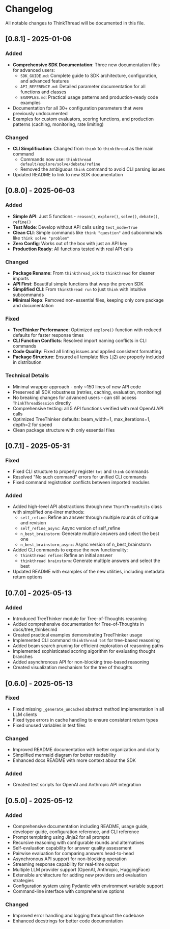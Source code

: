# Changelog

All notable changes to ThinkThread will be documented in this file.

## [0.8.1] - 2025-01-06

### Added
- **Comprehensive SDK Documentation**: Three new documentation files for advanced users:
  - `SDK_GUIDE.md`: Complete guide to SDK architecture, configuration, and advanced features
  - `API_REFERENCE.md`: Detailed parameter documentation for all functions and classes
  - `EXAMPLES.md`: Practical usage patterns and production-ready code examples
- Documentation for all 30+ configuration parameters that were previously undocumented
- Examples for custom evaluators, scoring functions, and production patterns (caching, monitoring, rate limiting)

### Changed
- **CLI Simplification**: Changed from `think` to `thinkthread` as the main command
  - Commands now use: `thinkthread default/explore/solve/debate/refine`
  - Removed the ambiguous `think` command to avoid CLI parsing issues
- Updated README to link to new SDK documentation

## [0.8.0] - 2025-06-03

### Added
- **Simple API**: Just 5 functions - `reason()`, `explore()`, `solve()`, `debate()`, `refine()`
- **Test Mode**: Develop without API calls using `test_mode=True`
- **Clean CLI**: Simple commands like `think "question"` and subcommands like `think solve "problem"`
- **Zero Config**: Works out of the box with just an API key
- **Production Ready**: All functions tested with real API calls

### Changed
- **Package Rename**: From `thinkthread_sdk` to `thinkthread` for cleaner imports
- **API First**: Beautiful simple functions that wrap the proven SDK
- **Simplified CLI**: From `thinkthread run` to just `think` with intuitive subcommands
- **Minimal Repo**: Removed non-essential files, keeping only core package and documentation

### Fixed
- **TreeThinker Performance**: Optimized `explore()` function with reduced defaults for faster response times
- **CLI Function Conflicts**: Resolved import naming conflicts in CLI commands
- **Code Quality**: Fixed all linting issues and applied consistent formatting
- **Package Structure**: Ensured all template files (.j2) are properly included in distribution

### Technical Details
- Minimal wrapper approach - only ~150 lines of new API code
- Preserved all SDK robustness (retries, caching, evaluation, monitoring)
- No breaking changes for advanced users - can still access `ThinkThreadSession` directly
- Comprehensive testing: all 5 API functions verified with real OpenAI API calls
- Optimized TreeThinker defaults: beam_width=1, max_iterations=1, depth=2 for speed
- Clean package structure with only essential files

## [0.7.1] - 2025-05-31

### Fixed
- Fixed CLI structure to properly register `tot` and `think` commands
- Resolved "No such command" errors for unified CLI commands
- Fixed command registration conflicts between imported modules

### Added
- Added high-level API abstractions through new `ThinkThreadUtils` class with simplified one-liner methods:
  - `self_refine`: Refine an answer through multiple rounds of critique and revision
  - `self_refine_async`: Async version of self_refine
  - `n_best_brainstorm`: Generate multiple answers and select the best one
  - `n_best_brainstorm_async`: Async version of n_best_brainstorm
- Added CLI commands to expose the new functionality:
  - `thinkthread refine`: Refine an initial answer
  - `thinkthread brainstorm`: Generate multiple answers and select the best
- Updated README with examples of the new utilities, including metadata return options

## [0.7.0] - 2025-05-13

### Added
- Introduced TreeThinker module for Tree-of-Thoughts reasoning
- Added comprehensive documentation for Tree-of-Thoughts in docs/tree_thinker.md
- Created practical examples demonstrating TreeThinker usage
- Implemented CLI command `thinkthread tot` for tree-based reasoning
- Added beam search pruning for efficient exploration of reasoning paths
- Implemented sophisticated scoring algorithm for evaluating thought branches
- Added asynchronous API for non-blocking tree-based reasoning
- Created visualization mechanism for the tree of thoughts

## [0.6.0] - 2025-05-13

### Fixed
- Fixed missing `_generate_uncached` abstract method implementation in all LLM clients
- Fixed type errors in cache handling to ensure consistent return types
- Fixed unused variables in test files

### Changed
- Improved README documentation with better organization and clarity
- Simplified mermaid diagram for better readability
- Enhanced docs README with more context about the SDK

### Added
- Created test scripts for OpenAI and Anthropic API integration

## [0.5.0] - 2025-05-12

### Added
- Comprehensive documentation including README, usage guide, developer guide, configuration reference, and CLI reference
- Prompt templating using Jinja2 for all prompts
- Recursive reasoning with configurable rounds and alternatives
- Self-evaluation capability for answer quality assessment
- Pairwise evaluation for comparing answers head-to-head
- Asynchronous API support for non-blocking operation
- Streaming response capability for real-time output
- Multiple LLM provider support (OpenAI, Anthropic, HuggingFace)
- Extensible architecture for adding new providers and evaluation strategies
- Configuration system using Pydantic with environment variable support
- Command-line interface with comprehensive options

### Changed
- Improved error handling and logging throughout the codebase
- Enhanced docstrings for better code documentation

